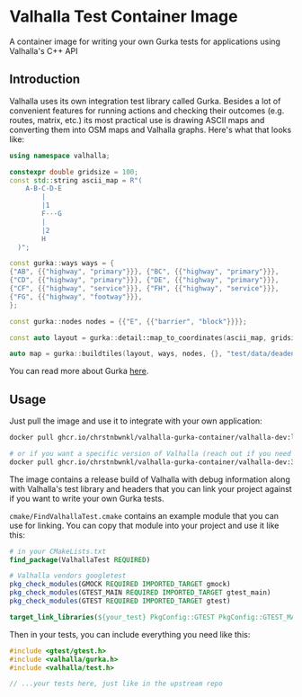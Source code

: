 # Valhalla Test Container Image

A container image for writing your own Gurka tests for applications using Valhalla's C++ API

## Introduction 

Valhalla uses its own integration test library called Gurka. Besides a lot of convenient features for running actions and checking their outcomes (e.g. routes, matrix, etc.) its most practical use is drawing ASCII maps and converting them into OSM maps and Valhalla graphs. Here's what that looks like:  

```cpp
using namespace valhalla;

constexpr double gridsize = 100;
const std::string ascii_map = R"(
    A-B-C-D-E
        |
        |1
        F···G
        |
        |2
        H
  )";

const gurka::ways ways = {
{"AB", {{"highway", "primary"}}}, {"BC", {{"highway", "primary"}}},
{"CD", {{"highway", "primary"}}}, {"DE", {{"highway", "primary"}}},
{"CF", {{"highway", "service"}}}, {"FH", {{"highway", "service"}}},
{"FG", {{"highway", "footway"}}},
};

const gurka::nodes nodes = {{"E", {{"barrier", "block"}}}};

const auto layout = gurka::detail::map_to_coordinates(ascii_map, gridsize);

auto map = gurka::buildtiles(layout, ways, nodes, {}, "test/data/deadend");
```

You can read more about Gurka [here](https://github.com/valhalla/valhalla/blob/master/docs/docs/test/gurka.md).

## Usage 

Just pull the image and use it to integrate with your own application:

```sh 
docker pull ghcr.io/chrstnbwnkl/valhalla-gurka-container/valhalla-dev:latest

# or if you want a specific version of Valhalla (reach out if you need an older version)
docker pull ghcr.io/chrstnbwnkl/valhalla-gurka-container/valhalla-dev:3.5.1
```

The image contains a release build of Valhalla with debug information along with Valhalla's test library and headers that you can link your project against if you want to write your own Gurka tests. 

`cmake/FindValhallaTest.cmake` contains an example module that you can use for linking. You can copy that module into your project and use it like this: 

```cmake 
# in your CMakeLists.txt
find_package(ValhallaTest REQUIRED)

# Valhalla vendors googletest
pkg_check_modules(GMOCK REQUIRED IMPORTED_TARGET gmock)
pkg_check_modules(GTEST_MAIN REQUIRED IMPORTED_TARGET gtest_main)
pkg_check_modules(GTEST REQUIRED IMPORTED_TARGET gtest)

target_link_libraries(${your_test} PkgConfig::GTEST PkgConfig::GTEST_MAIN PkgConfig::GMOCK ${VALHALLA_TEST_LIB})
``` 


Then in your tests, you can include everything you need like this: 

```cpp 
#include <gtest/gtest.h>
#include <valhalla/gurka.h>
#include <valhalla/test.h>

// ...your tests here, just like in the upstream repo
```
